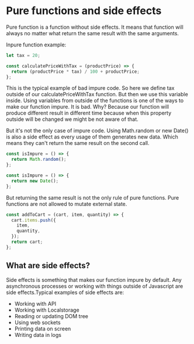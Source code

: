 # Pure functions and side effects

Pure function is a function without side effects. It means that function will always no matter what return the same result with the same arguments.

Inpure function example:

```javascript
let tax = 20;

const calculatePriceWithTax = (productPrice) => {
  return (productPrice * tax) / 100 + productPrice;
};
```

This is the typical example of bad impure code. So here we define tax outside of our calculatePriceWithTax function. But then we use this variable inside. Using variables from outside of the functions is one of the ways to make our function impure. It is bad. Why? Because our function will produce different result in different time because when this property outside will be changed we might be not aware of that.

But it's not the only case of impure code. Using Math.random or new Date() is also a side effect as every usage of them generates new data. Which means they can't return the same result on the second call.

```javascript
const isImpure = () => {
  return Math.random();
};
```

```javascript
const isImpure = () => {
  return new Date();
};
```

But returning the same result is not the only rule of pure functions. Pure functions are not allowed to mutate external state.

```javascript
const addToCart = (cart, item, quantity) => {
  cart.items.push({
    item,
    quantity,
  });
  return cart;
};
```

## What are side effects?

Side effects is something that makes our function impure by default. Any asynchronous processes or working with things outside of Javascript are side effects.Typical examples of side effects are:

- Working with API
- Working with Localstorage
- Reading or updating DOM tree
- Using web sockets
- Printing data on screen
- Writing data in logs

